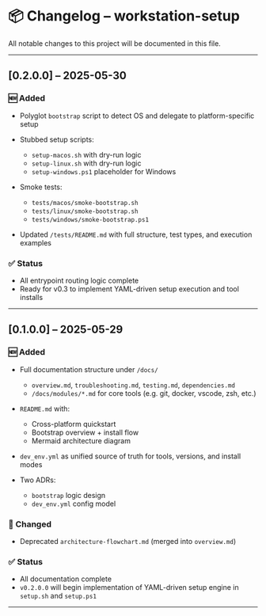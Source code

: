 # 📦 Changelog – workstation-setup

All notable changes to this project will be documented in this file.

---

## \[0.2.0.0] – 2025-05-30

### 🆕 Added

* Polyglot `bootstrap` script to detect OS and delegate to platform-specific setup
* Stubbed setup scripts:

  * `setup-macos.sh` with dry-run logic
  * `setup-linux.sh` with dry-run logic
  * `setup-windows.ps1` placeholder for Windows
* Smoke tests:

  * `tests/macos/smoke-bootstrap.sh`
  * `tests/linux/smoke-bootstrap.sh`
  * `tests/windows/smoke-bootstrap.ps1`
* Updated `/tests/README.md` with full structure, test types, and execution examples

### ✅ Status

* All entrypoint routing logic complete
* Ready for v0.3 to implement YAML-driven setup execution and tool installs

---

## \[0.1.0.0] – 2025-05-29

### 🆕 Added

* Full documentation structure under `/docs/`

  * `overview.md`, `troubleshooting.md`, `testing.md`, `dependencies.md`
  * `/docs/modules/*.md` for core tools (e.g. git, docker, vscode, zsh, etc.)
* `README.md` with:

  * Cross-platform quickstart
  * Bootstrap overview + install flow
  * Mermaid architecture diagram
* `dev_env.yml` as unified source of truth for tools, versions, and install modes
* Two ADRs:

  * `bootstrap` logic design
  * `dev_env.yml` config model

### 🔁 Changed

* Deprecated `architecture-flowchart.md` (merged into `overview.md`)

### ✅ Status

* All documentation complete
* `v0.2.0.0` will begin implementation of YAML-driven setup engine in `setup.sh` and `setup.ps1`

---
